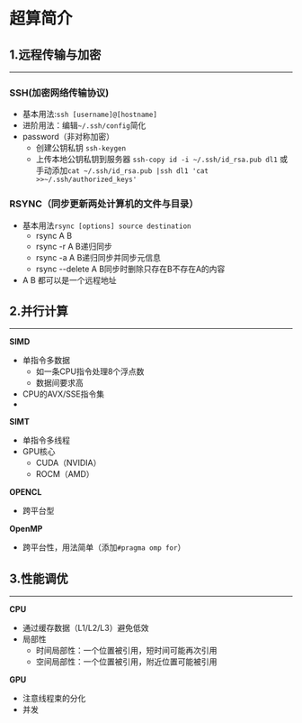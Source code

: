 # 超算简介

## 1.远程传输与加密
---
### SSH(加密网络传输协议)
- 基本用法:`ssh [username]@[hostname]`
- 进阶用法：编辑`~/.ssh/config`简化
- password（非对称加密）
  - 创建公钥私钥 `ssh-keygen`
  - 上传本地公钥私钥到服务器 `ssh-copy id -i ~/.ssh/id_rsa.pub dl1` 或手动添加`cat ~/.ssh/id_rsa.pub |ssh dl1 'cat >>~/.ssh/authorized_keys'`

### RSYNC（同步更新两处计算机的文件与目录）
- 基本用法`rsync [options] source destination` 
  - rsync A B
  - rsync -r A B递归同步
  - rsync -a A B递归同步并同步元信息
  - rsync --delete A B同步时删除只存在B不存在A的内容
- A B 都可以是一个远程地址
 
## 2.并行计算
---
 **SIMD**
 - 单指令多数据
    - 如一条CPU指令处理8个浮点数
    - 数据间要求高
  - CPU的AVX/SSE指令集
  - 
  **SIMT**
  - 单指令多线程
  - GPU核心
    - CUDA（NVIDIA） 
    - ROCM（AMD）
  
  **OPENCL**
  - 跨平台型

**OpenMP**
- 跨平台性，用法简单（添加`#pragma omp for`）

## 3.性能调优
---

 **CPU**
 - 通过缓存数据（L1/L2/L3）避免低效
 - 局部性
   - 时间局部性：一个位置被引用，短时间可能再次引用
   - 空间局部性：一个位置被引用，附近位置可能被引用

**GPU**
 - 注意线程束的分化
 - 并发


